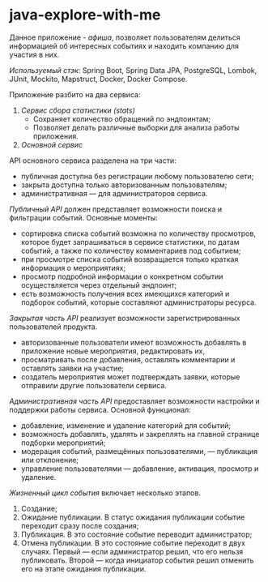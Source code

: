 # java-explore-with-me

Данное приложение - _афиша_, позволяет пользователям делиться информацией об интересных событиях и находить компанию для
участия в них.

_Используемый стэк_: Spring Boot, Spring Data JPA, PostgreSQL, Lombok, JUnit, Mockito, Mapstruct, Docker, Docker Compose.

Приложение разбито на два сервиса:
1. _Сервис сбора статистики (stats)_
    - Сохраняет количество обращений по эндпоинтам;
    - Позволяет делать различные выборки для анализа работы приложения.
2. _Основной сервис_

API основного сервиса разделена на три части:
- публичная доступна без регистрации любому пользователю сети;
- закрыта доступна только авторизованным пользователям;
- административная — для администраторов сервиса.

_Публичный API_ должен представляет возможности поиска и фильтрации событий. Основные моменты:
- сортировка списка событий возможна по количеству просмотров, которое будет запрашиваться в сервисе статистики,
  по датам событий, а также по количеству комментариев под событием;
- при просмотре списка событий возвращается только краткая информация о мероприятиях;
- просмотр подробной информации о конкретном событии осуществляется через отдельный эндпоинт;
- есть возможность получения всех имеющихся категорий и подборок событий, которые составляют администраторы ресурса.

_Закрытая часть API_ реализует возможности зарегистрированных пользователей продукта.
- авторизованные пользователи имеют возможность добавлять в приложение новые мероприятия, редактировать их,
- просматривать после добавления, оставлять комментарии и оставлять заявки на участие;
- создатель мероприятия может подтверждать заявки, которые отправили другие пользователи сервиса.

_Административная часть API_ предоставляет возможности настройки и поддержки работы сервиса. Основной функционал:
- добавление, изменение и удаление категорий для событий;
- возможность добавлять, удалять и закреплять на главной странице подборки мероприятий;
- модерация событий, размещённых пользователями, — публикация или отклонение;
- управление пользователями — добавление, активация, просмотр и удаление.

_Жизненный цикл события_ включает несколько этапов.
1. Создание;
2. Ожидание публикации. В статус ожидания публикации событие переходит сразу после создания;
3. Публикация. В это состояние событие переводит администратор;
4. Отмена публикации. В это состояние событие переходит в двух случаях. Первый — если администратор решил, что его
   нельзя публиковать. Второй — когда инициатор события решил отменить его на этапе ожидания публикации.